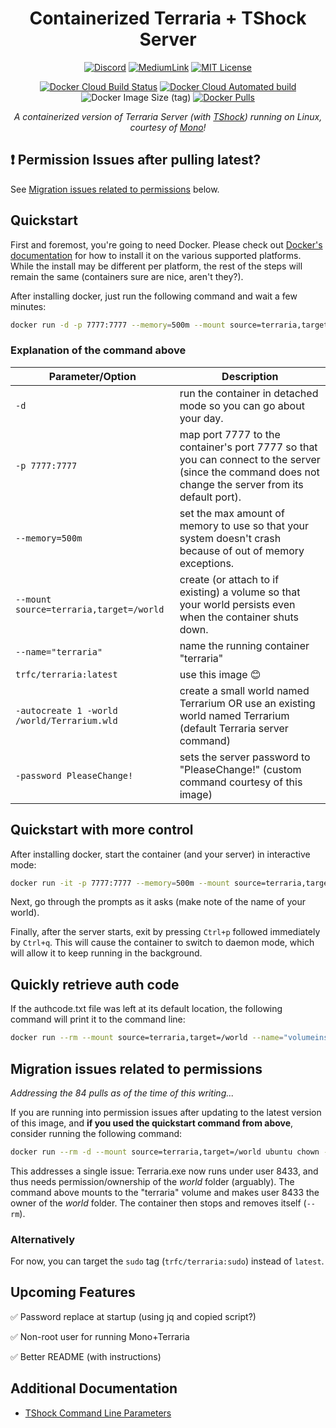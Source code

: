 <div align="center">

# Containerized Terraria + TShock Server

[![Discord](https://img.shields.io/discord/768637103402909716?label=Discord&style=flat-square)](https://discordapp.com/widget?id=768637103402909716&theme=dark) [![MediumLink](https://img.shields.io/badge/Read%20about%20me%20on%20-Medium-lightgrey?style=flat-square)][medium] [![MIT License](https://img.shields.io/dub/l/vibe-d.svg?style=flat-square)](https://github.com/JoshuaTheMiller/Terraria) 

[![Docker Cloud Build Status](https://img.shields.io/docker/cloud/build/trfc/terraria?style=flat-square)][dockerHub] [![Docker Cloud Automated build](https://img.shields.io/docker/cloud/automated/trfc/terraria?style=flat-square)][dockerHub] ![Docker Image Size (tag)](https://img.shields.io/docker/image-size/trfc/terraria/latest?style=flat-square) [![Docker Pulls](https://img.shields.io/docker/pulls/trfc/terraria?style=flat-square)][dockerHub]

*A containerized version of Terraria Server (with [TShock](https://tshock.co/xf/index.php)) running on Linux, courtesy of [Mono](https://www.mono-project.com/)!*

</div>

## ❗ Permission Issues after pulling latest?

See [Migration issues related to permissions](#Migration-issues-related-to-permissions) below.

## Quickstart

First and foremost, you're going to need Docker. Please check out [Docker's documentation](https://docs.docker.com/engine/install/) for how to install it on the various supported platforms. While the install may be different per platform, the rest of the steps will remain the same (containers sure are nice, aren't they?).

After installing docker, just run the following command and wait a few minutes:

```bash
docker run -d -p 7777:7777 --memory=500m --mount source=terraria,target=/world --name="terraria" trfc/terraria:latest -autocreate 1 -world /world/Terrarium.wld -password PleaseChange!
```

### Explanation of the command above

| Parameter/Option | Description |
| - | - |
| `-d` | run the container in detached mode so you can go about your day. |
| `-p 7777:7777` | map port 7777 to the container's port 7777 so that you can connect to the server (since the command does not change the server from its default port). |
| `--memory=500m` | set the max amount of memory to use so that your system doesn't crash because of out of memory exceptions. |
| `--mount source=terraria,target=/world` | create (or attach to if existing) a volume so that your world persists even when the container shuts down. |
| `--name="terraria"` | name the running container "terraria" |
| `trfc/terraria:latest` | use this image 😊 |
| `-autocreate 1 -world /world/Terrarium.wld` | create a small world named Terrarium OR use an existing world named Terrarium (default Terraria server command) |
| `-password PleaseChange!` | sets the server password to "PleaseChange!" (custom command courtesy of this image) |

## Quickstart with more control

After installing docker, start the container (and your server) in interactive mode:

```bash
docker run -it -p 7777:7777 --memory=500m --mount source=terraria,target=/world --name="terraria" trfc/terraria:latest
```

Next, go through the prompts as it asks (make note of the name of your world).

Finally, after the server starts, exit by pressing `Ctrl+p` followed immediately by `Ctrl+q`. This will cause the container to switch to daemon mode, which will allow it to keep running in the background.

## Quickly retrieve auth code

If the authcode.txt file was left at its default location, the following command will print it to the command line:

```bash
docker run --rm --mount source=terraria,target=/world --name="volumeinspect" trfc/vimtainer cat /world/authcode.txt
```

## Migration issues related to permissions

*Addressing the 84 pulls as of the time of this writing...*

If you are running into permission issues after updating to the latest version of this image, and **if you used the quickstart command from above**, consider running the following command:

```bash
docker run --rm -d --mount source=terraria,target=/world ubuntu chown -R 8433 world
```

This addresses a single issue: Terraria.exe now runs under user 8433, and thus needs permission/ownership of the *world* folder (arguably). The command above mounts to the "terraria" volume and makes user 8433 the owner of the *world* folder. The container then stops and removes itself (`--rm`).

### Alternatively

For now, you can target the `sudo` tag (`trfc/terraria:sudo`) instead of `latest`.

## Upcoming Features

✅ Password replace at startup (using jq and copied script?)

✅ Non-root user for running Mono+Terraria

✅ Better README (with instructions)

## Additional Documentation

* [TShock Command Line Parameters](https://tshock.readme.io/docs/command-line-parameters)

[dockerHub]: https://hub.docker.com/repository/docker/trfc/terraria
[medium]: https://bit.ly/MediumTerrariaServer

